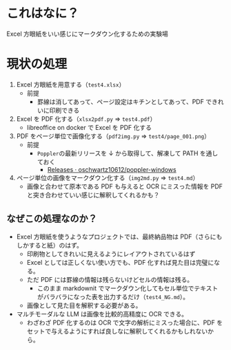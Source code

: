 # これはなに？

Excel 方眼紙をいい感じにマークダウン化するための実験場

# 現状の処理

1. Excel 方眼紙を用意する（`test4.xlsx`）
   - 前提
     - 罫線は消してあって、ページ設定はキチンとしてあって、PDF できれいに印刷できる
2. Excel を PDF 化する（`xlsx2pdf.py` ⇒ `test4.pdf`）
   - libreoffice on docker で Excel を PDF 化する
3. PDF をページ単位で画像化する（`pdf2img.py` ⇒ `test4/page_001.png`）
   - 前提
     - `Poppler`の最新リリースを ↓ から取得して、解凍して PATH を通しておく
       - [Releases · oschwartz10612/poppler-windows](https://github.com/oschwartz10612/poppler-windows/releases)
4. ページ単位の画像をマークダウン化する（`img2md.py` ⇒ `test4.md`）
   - 画像と合わせて原本である PDF も与えると OCR にミスった情報を PDF と突き合わせていい感じに解釈してくれるかも？

## なぜこの処理なのか？

- Excel 方眼紙を使うようなプロジェクトでは、最終納品物は PDF（さらにもしかすると紙）のはず。
  - 印刷物としてきれいに見えるようにレイアウトされているはず
  - Excel としては正しくない使い方でも、PDF 化すれば見た目は完璧になる。
  - ただ PDF には罫線の情報は残らないけどセルの情報は残る。
    - このまま markdownit でマークダウン化してもセル単位でテキストがバラバラになった表を出力するだけ（`test4_NG.md`）。
  - 画像として見た目を解釈する必要がある。
- マルチモーダルな LLM は画像を比較的高精度に OCR できる。
  - わざわざ PDF 化するのは OCR で文字の解析にミスった場合に、PDF をセットで与えるようにすれば良しなに解釈してくれるかもしれないから。
